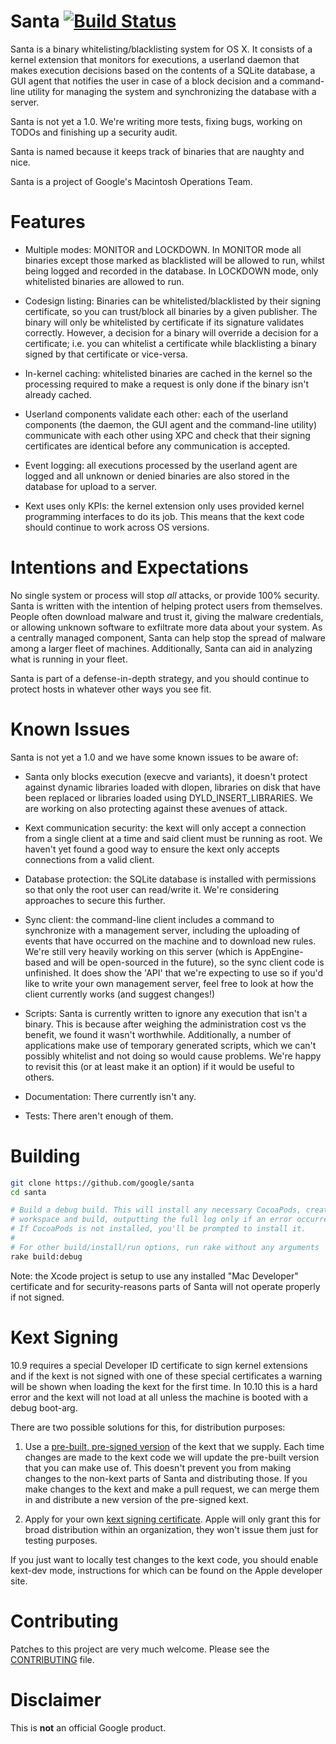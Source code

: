 Santa  [![Build Status](https://travis-ci.org/google/santa.png?branch=master)](https://travis-ci.org/google/santa)
=====

Santa is a binary whitelisting/blacklisting system for OS X. It consists of
a kernel extension that monitors for executions, a userland daemon that makes
execution decisions based on the contents of a SQLite database, a GUI agent that
notifies the user in case of a block decision and a command-line utility for
managing the system and synchronizing the database with a server.

Santa is not yet a 1.0. We're writing more tests, fixing bugs, working on TODOs
and finishing up a security audit.

Santa is named because it keeps track of binaries that are naughty and nice.

Santa is a project of Google's Macintosh Operations Team.

Features
========

* Multiple modes: MONITOR and LOCKDOWN. In MONITOR mode all binaries except
those marked as blacklisted will be allowed to run, whilst being logged and
recorded in the database. In LOCKDOWN mode, only whitelisted binaries are
allowed to run.

* Codesign listing: Binaries can be whitelisted/blacklisted by their signing
certificate, so you can trust/block all binaries by a given publisher. The
binary will only be whitelisted by certificate if its signature validates
correctly. However, a decision for a binary will override a decision for a
certificate; i.e. you can whitelist a certificate while blacklisting a binary
signed by that certificate or vice-versa.

* In-kernel caching: whitelisted binaries are cached in the kernel so the
processing required to make a request is only done if the binary
isn't already cached.

* Userland components validate each other: each of the userland components (the
daemon, the GUI agent and the command-line utility) communicate with each other
using XPC and check that their signing certificates are identical before any
communication is accepted.

* Event logging: all executions processed by the userland agent are logged and
all unknown or denied binaries are also stored in the database for upload to a
server.

* Kext uses only KPIs: the kernel extension only uses provided kernel
programming interfaces to do its job. This means that the kext code should
continue to work across OS versions.

Intentions and Expectations
===========================
No single system or process will stop *all* attacks, or provide 100% security. Santa is written with the intention of helping protect users from themselves. People often download malware and trust it, giving the malware credentials, or allowing unknown software to exfiltrate more data about your system. As a centrally managed component, Santa can help stop the spread of malware among a larger fleet of machines. Additionally, Santa can aid in analyzing what is running in your fleet.

Santa is part of a defense-in-depth strategy, and you should continue to protect hosts in whatever other ways you see fit.

Known Issues
============
Santa is not yet a 1.0 and we have some known issues to be aware of:

* Santa only blocks execution (execve and variants), it doesn't protect against
dynamic libraries loaded with dlopen, libraries on disk that have been replaced or
libraries loaded using DYLD_INSERT_LIBRARIES. We are working on also protecting
against these avenues of attack.

* Kext communication security: the kext will only accept a connection from a
single client at a time and said client must be running as root. We haven't yet
found a good way to ensure the kext only accepts connections from a valid client.

* Database protection: the SQLite database is installed with permissions so that
only the root user can read/write it. We're considering approaches to secure
this further.

* Sync client: the command-line client includes a command to synchronize with a
management server, including the uploading of events that have occurred on the
machine and to download new rules. We're still very heavily working on this
server (which is AppEngine-based and will be open-sourced in the future), so the
sync client code is unfinished. It does show the 'API' that we're expecting to
use so if you'd like to write your own management server, feel free to look at
how the client currently works (and suggest changes!)

* Scripts: Santa is currently written to ignore any execution that isn't a
binary. This is because after weighing the administration cost vs the benefit,
we found it wasn't worthwhile. Additionally, a number of applications make use
of temporary generated scripts, which we can't possibly whitelist and not doing
so would cause problems. We're happy to revisit this (or at least make it an
option) if it would be useful to others.

* Documentation: There currently isn't any.

* Tests: There aren't enough of them.

Building
========
```sh
git clone https://github.com/google/santa
cd santa

# Build a debug build. This will install any necessary CocoaPods, create the
# workspace and build, outputting the full log only if an error occurred.
# If CocoaPods is not installed, you'll be prompted to install it.
#
# For other build/install/run options, run rake without any arguments
rake build:debug
```

Note: the Xcode project is setup to use any installed "Mac Developer" certificate
and for security-reasons parts of Santa will not operate properly if not signed.

Kext Signing
============
10.9 requires a special Developer ID certificate to sign kernel extensions and
if the kext is not signed with one of these special certificates a warning will
be shown when loading the kext for the first time. In 10.10 this is a hard error
and the kext will not load at all unless the machine is booted with a debug
boot-arg.

There are two possible solutions for this, for distribution purposes:

1) Use a [pre-built, pre-signed version](https://github.com/google/santa/releases)
of the kext that we supply. Each time changes are made to the kext code we will
update the pre-built version that you can make use of. This doesn't prevent you
from making changes to the non-kext parts of Santa and distributing those.
If you make changes to the kext and make a pull request, we can merge them in
and distribute a new version of the pre-signed kext.

2) Apply for your own [kext signing certificate](https://developer.apple.com/contact/kext/).
Apple will only grant this for broad distribution within an organization, they
won't issue them just for testing purposes.

If you just want to locally test changes to the kext code, you should enable
kext-dev mode, instructions for which can be found on the Apple developer site.


Contributing
============
Patches to this project are very much welcome. Please see the [CONTRIBUTING](https://github.com/google/santa/blob/master/CONTRIBUTING.md)
file.

Disclaimer
==========
This is **not** an official Google product.
